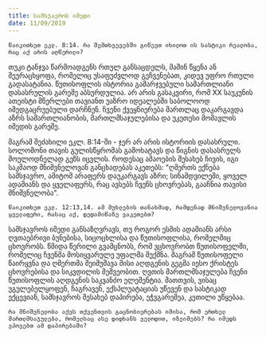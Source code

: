 ```yaml
---
title: სამსჯავროს იმედი
date: 11/09/2019
---
```


`წაიკითხეთ ეკლ. 8:14. რა შემთხვევებში გიწევთ იხილოთ ის სასტიკი რეალობა, რაც აქ არის აღწერილი?`

თუკი ტანჯვა წარმოადგენს რთულ განსაცდელს, მაშინ წყენა ან შეურაცხყოფა, რომელიც უსაფუძვლოდ გეჩვენებათ, კიდევ უფრო რთული გადასატანია. წუთისოფლის ისტორია გამარჯვებული სამართლიანი დასასრულის გარეშე აბსურდულია. არ არის გასაკვირი, რომ XX საუკუნის ათეისტი მწერლები თავიანთ უაზრო იდეალებში საბოლოოდ იმედგაცრუებული დარჩნენ. ჩვენი ქვეყნიერება მართლაც დაკარგავდა აზრს სამართლიანობის, მართლმსაჯულებისა და უკეთესი მომავლის იმედის გარეშე.

მაგრამ შეძახილი ეკლ. 8:14-ში - ჯერ არ არის ისტორიის დასასრული. სოლომონი თავის გულისწყრომას გამოხატავს და წიგნის დასასრულს მოულოდნელად გეზს იცვლის. როდესაც ამაოების შესახებ ჩივის, იგი საკმაოდ მნიშვნელოვან განცხადებას აკეთებს: "ღმერთს ექნება სამსჯავრო, ამიტომ არაფერს დაუკარგავს აზრი; სინამდვილეში, ყოველ ადამიანს და ყველაფერს, რაც ავსებს ჩვენს ცხოვრებას, გააჩნია თავისი მნიშვნელობა".

`წაიკითხეთ ეკლ. 12:13,14. ამ მუხლების თანახმად, რამდენად მნიშვნელოვანია ყველაფერი, რასაც აქ, დედამიწაზე ვაკეთებთ?`

სამსჯავროს იმედი განსაზღვრავს, თუ როგორ ესმის ადამიანს არსი ღვთაებრივი ბუნებისა, სიცოცხლისა და წუთისოფლისა, რომელშიც ცხოვრობს. წმიდა წერილი გვამცნობს, რომ ვცხოვრობთ წუთისოფელში, რომელიც ჩვენმა მოსიყვარულე უფალმა შექმნა. მაგრამ წუთისოფელი წაირყვნა და ღმერთმა შეიმუშავა მისი აღდგენის გეგმა იესო ქრისტეს ცხოვრებისა და სიკვდილის მეშვეობით. ღვთის მართლმსაჯულება ჩვენი წუთისოფლის აღდგენის საკვანძო ელემენტია. მათთვის, ვისაც უგულებელყოფენ, ჩაგრავენ, ექსპლუატაციას უწევენ და სასტიკად ექცევიან, სამსჯავროს შესახებ დაპირება, ეჭვგარეშეა, კეთილი უწყებაა.

`რა მნიშვნელობა აქვს თქვენთვის გაცნობიერებას იმისა, რომ ერთხელ მართლმსაჯულება, რომელსაც ასე დიდხანს ველოდით, იზეიმებს? რა იმედს ვპოვებთ ამ დაპირებაში?`
